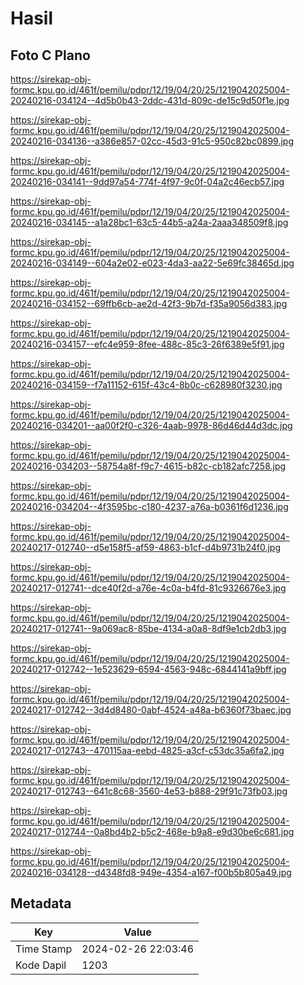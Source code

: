 # Hasil

## Foto C Plano

https://sirekap-obj-formc.kpu.go.id/461f/pemilu/pdpr/12/19/04/20/25/1219042025004-20240216-034124--4d5b0b43-2ddc-431d-809c-de15c9d50f1e.jpg

https://sirekap-obj-formc.kpu.go.id/461f/pemilu/pdpr/12/19/04/20/25/1219042025004-20240216-034136--a386e857-02cc-45d3-91c5-950c82bc0899.jpg

https://sirekap-obj-formc.kpu.go.id/461f/pemilu/pdpr/12/19/04/20/25/1219042025004-20240216-034141--9dd97a54-774f-4f97-9c0f-04a2c46ecb57.jpg

https://sirekap-obj-formc.kpu.go.id/461f/pemilu/pdpr/12/19/04/20/25/1219042025004-20240216-034145--a1a28bc1-63c5-44b5-a24a-2aaa348509f8.jpg

https://sirekap-obj-formc.kpu.go.id/461f/pemilu/pdpr/12/19/04/20/25/1219042025004-20240216-034149--604a2e02-e023-4da3-aa22-5e69fc38465d.jpg

https://sirekap-obj-formc.kpu.go.id/461f/pemilu/pdpr/12/19/04/20/25/1219042025004-20240216-034152--69ffb6cb-ae2d-42f3-9b7d-f35a9056d383.jpg

https://sirekap-obj-formc.kpu.go.id/461f/pemilu/pdpr/12/19/04/20/25/1219042025004-20240216-034157--efc4e959-8fee-488c-85c3-26f6389e5f91.jpg

https://sirekap-obj-formc.kpu.go.id/461f/pemilu/pdpr/12/19/04/20/25/1219042025004-20240216-034159--f7a11152-615f-43c4-8b0c-c628980f3230.jpg

https://sirekap-obj-formc.kpu.go.id/461f/pemilu/pdpr/12/19/04/20/25/1219042025004-20240216-034201--aa00f2f0-c326-4aab-9978-86d46d44d3dc.jpg

https://sirekap-obj-formc.kpu.go.id/461f/pemilu/pdpr/12/19/04/20/25/1219042025004-20240216-034203--58754a8f-f9c7-4615-b82c-cb182afc7258.jpg

https://sirekap-obj-formc.kpu.go.id/461f/pemilu/pdpr/12/19/04/20/25/1219042025004-20240216-034204--4f3595bc-c180-4237-a76a-b0361f6d1236.jpg

https://sirekap-obj-formc.kpu.go.id/461f/pemilu/pdpr/12/19/04/20/25/1219042025004-20240217-012740--d5e158f5-af59-4863-b1cf-d4b9731b24f0.jpg

https://sirekap-obj-formc.kpu.go.id/461f/pemilu/pdpr/12/19/04/20/25/1219042025004-20240217-012741--dce40f2d-a76e-4c0a-b4fd-81c9326676e3.jpg

https://sirekap-obj-formc.kpu.go.id/461f/pemilu/pdpr/12/19/04/20/25/1219042025004-20240217-012741--9a069ac8-85be-4134-a0a8-8df9e1cb2db3.jpg

https://sirekap-obj-formc.kpu.go.id/461f/pemilu/pdpr/12/19/04/20/25/1219042025004-20240217-012742--1e523629-6594-4563-948c-6844141a9bff.jpg

https://sirekap-obj-formc.kpu.go.id/461f/pemilu/pdpr/12/19/04/20/25/1219042025004-20240217-012742--3d4d8480-0abf-4524-a48a-b6360f73baec.jpg

https://sirekap-obj-formc.kpu.go.id/461f/pemilu/pdpr/12/19/04/20/25/1219042025004-20240217-012743--470115aa-eebd-4825-a3cf-c53dc35a6fa2.jpg

https://sirekap-obj-formc.kpu.go.id/461f/pemilu/pdpr/12/19/04/20/25/1219042025004-20240217-012743--641c8c68-3560-4e53-b888-29f91c73fb03.jpg

https://sirekap-obj-formc.kpu.go.id/461f/pemilu/pdpr/12/19/04/20/25/1219042025004-20240217-012744--0a8bd4b2-b5c2-468e-b9a8-e9d30be6c681.jpg

https://sirekap-obj-formc.kpu.go.id/461f/pemilu/pdpr/12/19/04/20/25/1219042025004-20240216-034128--d4348fd8-949e-4354-a167-f00b5b805a49.jpg


## Metadata

| Key        | Value               |
| ---------- | ------------------- |
| Time Stamp | 2024-02-26 22:03:46 |
| Kode Dapil | 1203                |



